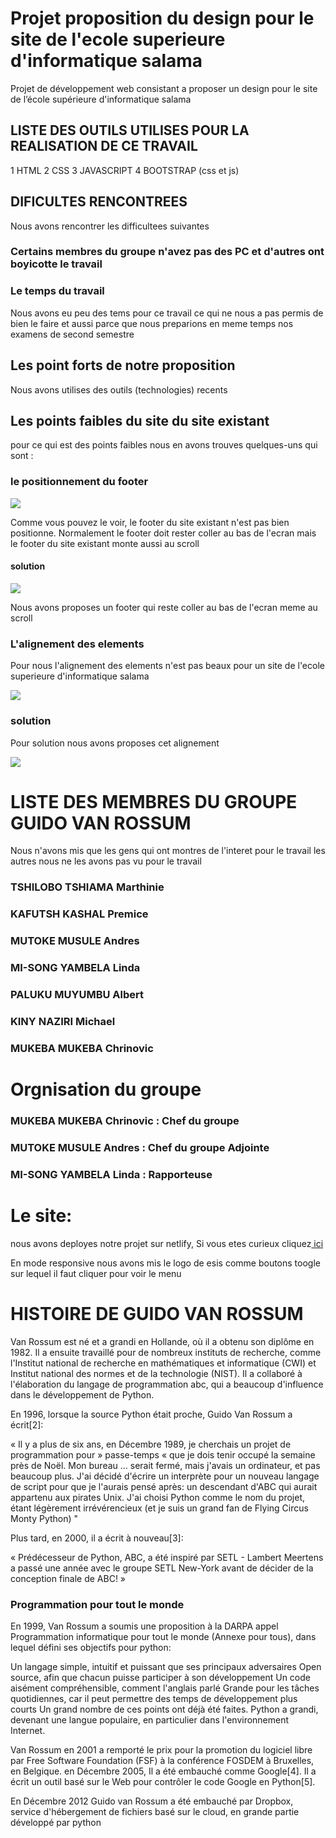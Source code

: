 # Projet proposition du design pour le site de l'ecole superieure d'informatique salama
Projet de développement web consistant a proposer un design pour le site de l’école supérieure d'informatique salama


## LISTE DES OUTILS UTILISES POUR LA REALISATION DE CE TRAVAIL

1 HTML
2 CSS
3 JAVASCRIPT
4 BOOTSTRAP (css et js)

## DIFICULTES RENCONTREES

Nous avons rencontrer les difficultees suivantes
### Certains membres du groupe n'avez pas des PC et d'autres ont boyicotte le travail

### Le temps du travail
Nous avons eu peu des tems pour ce travail ce qui ne nous a pas permis de bien le faire et aussi parce que nous preparions en meme temps nos examens de second semestre

## Les point forts de notre proposition

Nous avons utilises des outils (technologies) recents

## Les points faibles du site du site existant
pour ce qui est des points faibles nous en avons trouves quelques-uns qui sont :

### le positionnement du footer
<img src="./asset/img/newsImg/footerDefaut.png">

Comme vous pouvez le voir, le footer du site existant n'est pas bien positionne.
Normalement le footer doit rester coller au bas de l'ecran mais le footer du site existant monte aussi au scroll

#### solution 

<img src="./asset/img/newsImg/solutionFooter.png">

Nous avons proposes un footer qui reste coller au bas de l'ecran meme au scroll 



### L'alignement des elements

Pour nous l'alignement des elements n'est pas beaux pour un site de l'ecole superieure d'informatique salama

<img src="./asset/img/newsImg/alignementDefaut.png">

### solution 

Pour solution nous avons proposes cet alignement 

<img src="./asset/img/newsImg/solutionAlignement.png">


# LISTE DES MEMBRES DU GROUPE GUIDO VAN ROSSUM

Nous n'avons mis que les gens qui ont montres de l'interet pour le travail les autres nous ne les avons pas vu pour le travail
### TSHILOBO TSHIAMA Marthinie
### KAFUTSH KASHAL Premice
### MUTOKE MUSULE Andres
### MI-SONG YAMBELA Linda
### PALUKU MUYUMBU Albert
### KINY NAZIRI Michael
### MUKEBA MUKEBA Chrinovic

# Orgnisation du groupe

### MUKEBA MUKEBA Chrinovic : Chef du groupe
### MUTOKE MUSULE Andres : Chef du groupe Adjointe
### MI-SONG YAMBELA Linda : Rapporteuse


# Le site:
nous avons deployes notre projet sur netlify,
Si vous etes curieux cliquez<a href="https://propositiondesigneesis.netlify.app/" target="_blank"> ici</a>

En mode responsive nous avons mis le logo de esis comme boutons toogle sur lequel il faut cliquer pour voir le menu


# HISTOIRE DE GUIDO VAN ROSSUM

Van Rossum est né et a grandi en Hollande, où il a obtenu son diplôme en 1982. Il a ensuite travaillé pour de nombreux instituts de recherche, comme l'Institut national de recherche en mathématiques et informatique (CWI) et Institut national des normes et de la technologie (NIST). Il a collaboré à l'élaboration du langage de programmation abc, qui a beaucoup d'influence dans le développement de Python.

En 1996, lorsque la source Python était proche, Guido Van Rossum a écrit[2]:

« Il y a plus de six ans, en Décembre 1989, je cherchais un projet de programmation pour » passe-temps « que je dois tenir occupé la semaine près de Noël. Mon bureau ... serait fermé, mais j'avais un ordinateur, et pas beaucoup plus. J'ai décidé d'écrire un interprète pour un nouveau langage de script pour que je l'aurais pensé après: un descendant d'ABC qui aurait appartenu aux pirates Unix. J'ai choisi Python comme le nom du projet, étant légèrement irrévérencieux (et je suis un grand fan de Flying Circus Monty Python) "

Plus tard, en 2000, il a écrit à nouveau[3]:

« Prédécesseur de Python, ABC, a été inspiré par SETL - Lambert Meertens a passé une année avec le groupe SETL New-York avant de décider de la conception finale de ABC! »

### Programmation pour tout le monde

En 1999, Van Rossum a soumis une proposition à la DARPA appel Programmation informatique pour tout le monde (Annexe pour tous), dans lequel défini ses objectifs pour python:

Un langage simple, intuitif et puissant que ses principaux adversaires
Open source, afin que chacun puisse participer à son développement
Un code aisément compréhensible, comment l'anglais parlé
Grande pour les tâches quotidiennes, car il peut permettre des temps de développement plus courts
Un grand nombre de ces points ont déjà été faites. Python a grandi, devenant une langue populaire, en particulier dans l'environnement Internet.

Van Rossum en 2001 a remporté le prix pour la promotion du logiciel libre par Free Software Foundation (FSF) à la conférence FOSDEM à Bruxelles, en Belgique. en Décembre 2005, Il a été embauché comme Google[4]. Il a écrit un outil basé sur le Web pour contrôler le code Google en Python[5].

En Décembre 2012 Guido van Rossum a été embauché par Dropbox, service d'hébergement de fichiers basé sur le cloud, en grande partie développé par python